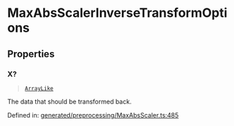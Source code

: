 # MaxAbsScalerInverseTransformOptions

## Properties

### X?

> [`ArrayLike`](../types/ArrayLike.md)

The data that should be transformed back.

Defined in:  [generated/preprocessing/MaxAbsScaler.ts:485](https://github.com/transitive-bullshit/scikit-learn-ts/blob/b59c1ff/packages/sklearn/src/generated/preprocessing/MaxAbsScaler.ts#L485)
